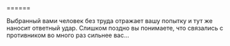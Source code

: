 ======

Выбранный вами человек без труда отражает вашу попытку и тут же наносит ответный удар. Слишком поздно вы понимаете, что связались с противником во много раз сильнее вас...


